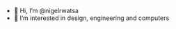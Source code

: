 - 👋 Hi, I’m @nigelrwatsa
- 👀 I’m interested in design, engineering and computers

<!---
nigelrwatsa/nigelrwatsa is a ✨ special ✨ repository because its `README.md` (this file) appears on your GitHub profile.
You can click the Preview link to take a look at your changes.
--->
